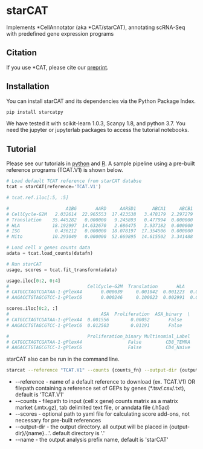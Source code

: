 # starCAT
Implements *CellAnnotator (aka *CAT/starCAT), annotating scRNA-Seq with predefined gene expression programs

## Citation
If you use *CAT, please cite our [preprint]().

## Installation

You can install starCAT and its dependencies via the Python Package Index.
```bash
pip install starcatpy
```

We have tested it with scikit-learn 1.0.3, Scanpy 1.8, and python 3.7. You need the jupyter or jupyterlab packages to access the tutorial notebooks.


## Tutorial
Please see our tutorials in [python](https://github.com/immunogenomics/starCAT/blob/main/Examples/starCAT_vingette.ipynb) and [R](https://github.com/immunogenomics/starCAT/blob/main/Examples/starCAT_vingette_R.ipynb). A sample pipeline using a pre-built reference programs (TCAT.V1) is shown below. 

```python
# Load default TCAT reference from starCAT databse
tcat = starCAT(reference='TCAT.V1')

# tcat.ref.iloc[:5, :5]

#                     A1BG       AARD     AARSD1      ABCA1     ABCB1
# CellCycle-G2M   2.032614  22.965553  17.423538   3.478179  2.297279
# Translation    35.445282   0.000000   9.245893   0.477994  0.000000
# HLA            18.192997  14.632670   2.686475   3.937182  0.000000
# ISG             0.436212   0.000000  18.078197  17.354506  0.000000
# Mito           10.293049   0.000000  52.669895  14.615502  3.341488

# Load cell x genes counts data
adata = tcat.load_counts(datafn)

# Run starCAT
usage, scores = tcat.fit_transform(adata)

usage.iloc[0:2, 0:4]
#                             CellCycle-G2M  Translation       HLA       ISG
# CATGCCTAGTCGATAA-1-gPlexA4       0.000039     0.001042  0.001223  0.000162
# AAGACCTGTAGCGTCC-1-gPlexC6       0.000246     0.100023  0.002991  0.042354

scores.iloc[0:2, :]
#                                  ASA  Proliferation  ASA_binary  \
# CATGCCTAGTCGATAA-1-gPlexA4  0.001556        0.00052       False   
# AAGACCTGTAGCGTCC-1-gPlexC6  0.012503        0.01191       False   

#                             Proliferation_binary Multinomial_Label  
# CATGCCTAGTCGATAA-1-gPlexA4                 False         CD8_TEMRA  
# AAGACCTGTAGCGTCC-1-gPlexC6                 False         CD4_Naive  


```


starCAT also can be run in the command line.
```bash
starcat --reference "TCAT.V1" --counts {counts_fn} --output-dir {output_dir} --name {outuput_name}
```
* --reference - name of a default reference to download (ex. TCAT.V1) OR filepath containing a reference set of GEPs by genes (*.tsv/.csv/.txt), default is 'TCAT.V1'
* --counts - filepath to input (cell x gene) counts matrix as a matrix market (.mtx.gz), tab delimited text file, or anndata file (.h5ad)
* --scores - optional path to yaml file for calculating score add-ons, not necessary for pre-built references
* --output-dir - the output directory. all output will be placed in {output-dir}/{name}...'. default directory is '.'
* --name - the output analysis prefix name, default is 'starCAT'
